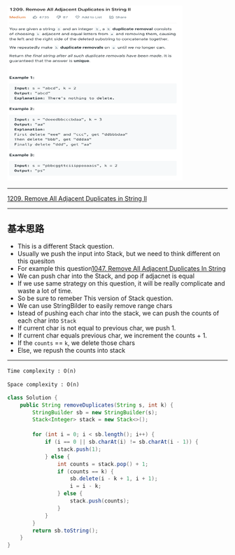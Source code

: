 <img src="2022-11-14-18-05-13.png" width="400" height="400"/>

___
[1209. Remove All Adjacent Duplicates in String II](https://leetcode.com/problems/remove-all-adjacent-duplicates-in-string-ii/)
___


## 基本思路
* This is a different Stack question.
* Usually we push the input into Stack, but we need to think different on this quesiton
* For example this question[1047. Remove All Adjacent Duplicates In String](https://github.com/longlonglu/shuati/blob/main/stack/1047.%20Remove%20All%20Adjacent%20Duplicates%20In%20String/1047.%20Remove%20All%20Adjacent%20Duplicates%20In%20String.md)
* We can push char into the Stack, and pop if adjacnet is equal
* If we use same strategy on this question, it will be really complicate and waste a lot of time.
* So be sure to remeber This version of Stack question.
* We can use StringBilder to easily remove range chars
* Istead of pushing each char into the stack, we can push the counts of each char into `Stack`
* If current char is not equal to previous char, we push 1.
* If current char equals previous char, we increment the counts + 1.
* If the `counts` == `k`, we delete those chars
* Else, we repush the counts into stack 

___

`Time complexity : O(n)`

`Space complexity : O(n)`
```java
class Solution {
    public String removeDuplicates(String s, int k) {
        StringBuilder sb = new StringBuilder(s);
        Stack<Integer> stack = new Stack<>();
        
        for (int i = 0; i < sb.length(); i++) {
            if (i == 0 || sb.charAt(i) != sb.charAt(i - 1)) {
                stack.push(1);
            } else {
                int counts = stack.pop() + 1;
                if (counts == k) {
                    sb.delete(i - k + 1, i + 1);
                    i = i - k;
                } else {
                    stack.push(counts);
                }
            }
        }
        return sb.toString();
    }
}
```